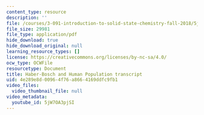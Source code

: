 ```yaml
---
content_type: resource
description: ''
file: /courses/3-091-introduction-to-solid-state-chemistry-fall-2018/5jW7OA3pjSI_transcript.pdf
file_size: 29981
file_type: application/pdf
hide_download: true
hide_download_original: null
learning_resource_types: []
license: https://creativecommons.org/licenses/by-nc-sa/4.0/
ocw_type: OCWFile
resourcetype: Document
title: Haber-Bosch and Human Population transcript
uid: 4e289e8d-0096-4f76-a866-4169ddfc9fb1
video_files:
  video_thumbnail_file: null
video_metadata:
  youtube_id: 5jW7OA3pjSI
---
```

